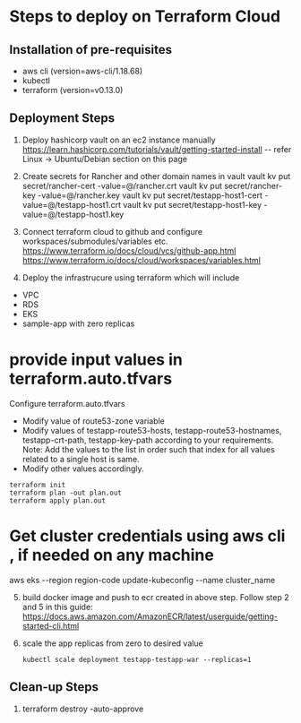 # Steps to deploy on Terraform Cloud
## Installation of pre-requisites
- aws cli (version=aws-cli/1.18.68)
- kubectl
- terraform (version=v0.13.0)

## Deployment Steps
1. Deploy hashicorp vault on an ec2 instance manually
   https://learn.hashicorp.com/tutorials/vault/getting-started-install
-- refer Linux -> Ubuntu/Debian section on this page

2. Create secrets for Rancher and other domain names in vault
   vault kv put secret/rancher-cert -value=@<path to key-cert dir>/rancher.crt
   vault kv put secret/rancher-key -value=@<path to key-cert dir>/rancher.key
   vault kv put secret/testapp-host1-cert -value=@<path to key-cert dir>/testapp-host1.crt
   vault kv put secret/testapp-host1-key -value=@<path to key-cert dir>/testapp-host1.key

3. Connect terraform cloud to github and configure workspaces/submodules/variables etc.
   https://www.terraform.io/docs/cloud/vcs/github-app.html
   https://www.terraform.io/docs/cloud/workspaces/variables.html

4. Deploy the infrastrucure using terraform which will include
- VPC
- RDS
- EKS
- sample-app with zero replicas
# provide input values in terraform.auto.tfvars
  Configure terraform.auto.tfvars 
   - Modify value of route53-zone variable
   - Modify values of testapp-route53-hosts, testapp-route53-hostnames, testapp-crt-path, testapp-key-path according to your requirements.
   Note: Add the values to the list in order such that index for all values related to a single host is same.   
   - Modify other values accordingly.

```
terraform init
terraform plan -out plan.out
terraform apply plan.out
```

# Get cluster credentials using aws cli , if needed on any machine 
aws eks --region region-code update-kubeconfig --name cluster_name

5. build docker image and push to ecr created in above step. Follow step 2 and 5 in this guide:
   https://docs.aws.amazon.com/AmazonECR/latest/userguide/getting-started-cli.html

6. scale the app replicas from zero to desired value
   ```
   kubectl scale deployment testapp-testapp-war --replicas=1
   ```
## Clean-up Steps
1. terraform destroy -auto-approve
